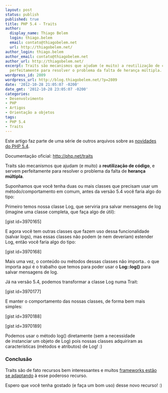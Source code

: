 ```yaml
---
layout: post
status: publish
published: true
title: PHP 5.4 - Traits
author:
  display_name: Thiago Belem
  login: thiago.belem
  email: contato@thiagobelem.net
  url: http://thiagobelem.net/
author_login: thiago.belem
author_email: contato@thiagobelem.net
author_url: http://thiagobelem.net/
excerpt: Traits são mecanismos que ajudam (e muito) a reutilização de código, e servem
  perfeitamente para resolver o problema da falta de herança múltipla.
wordpress_id: 2809
wordpress_url: http://blog.thiagobelem.net/?p=2809
date: '2012-10-28 21:05:07 -0200'
date_gmt: '2012-10-28 23:05:07 -0200'
categories:
- Desenvolvimento
- PHP
- Artigos
- Orientação a objetos
tags:
- PHP 5.4
- Traits
---
```

<p>Este artigo faz parte de uma série de outros arquivos sobre as <a title="PHP 5.4 – Novas funcionalidades" href="http://blog.thiagobelem.net/php-5-4-novas-funcionalidades/" target="_blank">novidades do PHP 5.4</a>.</p>
<p>Documentação oficial: <a href="http://php.net/traits" target="_blank">http://php.net/traits</a></p>
<p>Traits são mecanismos que ajudam (e muito) a <strong>reutilização de código</strong>, e servem perfeitamente para resolver o problema da falta de <strong>herança múltipla</strong>.</p>
<p>Suponhamos que você tenha duas ou mais classes que precisam usar um método/comportamento em comum, antes da versão 5.4 você faria algo do tipo:</p>
<p>Primeiro temos nossa classe Log, que serviria pra salvar mensagens de log (imagine uma classe completa, que faça algo de útil):</p>
<p>[gist id=3970165]</p>
<p>E agora você tem outras classes que fazem uso dessa funcionalidade (salvar logs), mas essas classes não podem (e nem deveriam) estender Log, então você faria algo do tipo:</p>
<p>[gist id=3970168]</p>
<p>Mais uma vez, o conteúdo ou métodos dessas classes não importa.. o que importa aqui é o trabalho que temos para poder usar o <strong>Log::log()</strong> para salvar mensagens de log.</p>
<p>Já na versão 5.4, podemos transformar a classe Log numa Trait:</p>
<p>[gist id=3970177]</p>
<p>E manter o comportamento das nossas classes, de forma bem mais simples:</p>
<p>[gist id=3970188]</p>
<p>[gist id=3970189]</p>
<p>Podemos usar o método log() diretamente (sem a necessidade de instanciar um objeto de Log) pois nossas classes adquiriram as características (métodos e atributos) de Log! :)</p>
<h3>Conclusão</h3>
<p>Traits são de fato recursos bem interessantes e muitos <a title="O CakePHP 3.0 já está no forno!" href="http://blog.thiagobelem.net/o-cakephp-3-0-ja-esta-no-forno/">frameworks estão se adaptando</a> à esse poderoso recurso.</p>
<p>Espero que você tenha gostado (e faça um bom uso) desse novo recurso! :)</p>

